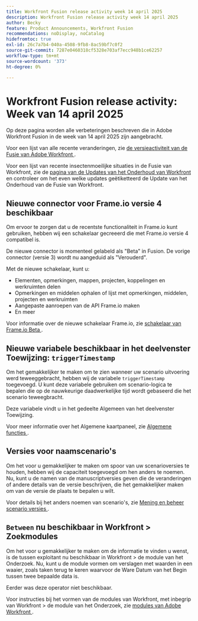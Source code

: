 ```yaml
---
title: Workfront Fusion release activity week 14 april 2025
description: Workfront Fusion release activity week 14 april 2025
author: Becky
feature: Product Announcements, Workfront Fusion
recommendations: noDisplay, noCatalog
hidefromtoc: true
exl-id: 26c7a7b4-040a-4508-9fb8-8ac59bf7c0f2
source-git-commit: 7287e0460318cf5328e703af7ecc948b1ce62257
workflow-type: tm+mt
source-wordcount: '373'
ht-degree: 0%

---
```


# Workfront Fusion release activity: Week van 14 april 2025

Op deze pagina worden alle verbeteringen beschreven die in Adobe Workfront Fusion in de week van 14 april 2025 zijn aangebracht.

Voor een lijst van alle recente veranderingen, zie [ de versieactiviteit van de Fusie van Adobe Workfront ](/help/workfront-fusion/fusion-product-releases/fusion-release-activity.md).

Voor een lijst van recente insectenmoeilijke situaties in de Fusie van Workfront, zie de [ pagina van de Updates van het Onderhoud van Workfront ](https://experienceleague.adobe.com/nl/docs/workfront-known-issues/releases/current-updates) en controleer om het even welke updates geëtiketteerd de Update van het Onderhoud van de Fusie van Workfront.

## Nieuwe connector voor Frame.io versie 4 beschikbaar

Om ervoor te zorgen dat u de recentste functionaliteit in Frame.io kunt gebruiken, hebben wij een schakelaar gecreeerd die met Frame.io versie 4 compatibel is.

De nieuwe connector is momenteel gelabeld als &quot;Beta&quot; in Fusion. De vorige connector (versie 3) wordt nu aangeduid als &quot;Verouderd&quot;.

Met de nieuwe schakelaar, kunt u:

* Elementen, opmerkingen, mappen, projecten, koppelingen en werkruimten delen
* Opmerkingen en middelen ophalen of lijst met opmerkingen, middelen, projecten en werkruimten
* Aangepaste aanroepen van de API Frame.io maken
* En meer

Voor informatie over de nieuwe schakelaar Frame.io, zie [ schakelaar van Frame.io Beta ](/help/workfront-fusion/references/apps-and-modules/adobe-connectors/frame-io-modules-new.md).

## Nieuwe variabele beschikbaar in het deelvenster Toewijzing: `triggerTimestamp`

Om het gemakkelijker te maken om te zien wanneer uw scenario uitvoering werd teweeggebracht, hebben wij de variabele `triggerTimestamp` toegevoegd. U kunt deze variabele gebruiken om scenario-logica te bepalen die op de nauwkeurige daadwerkelijke tijd wordt gebaseerd die het scenario teweegbracht.

Deze variabele vindt u in het gedeelte Algemeen van het deelvenster Toewijzing.

Voor meer informatie over het Algemene kaartpaneel, zie [ Algemene functies ](/help/workfront-fusion/references/mapping-panel/functions/general-functions.md).

## Versies voor naamscenario&#39;s

Om het voor u gemakkelijker te maken om spoor van uw scenarioversies te houden, hebben wij de capaciteit toegevoegd om hen anders te noemen. Nu, kunt u de namen van de manuscriptversies geven die de veranderingen of andere details van de versie beschrijven, die het gemakkelijker maken om van de versie de plaats te bepalen u wilt.

Voor details bij het anders noemen van scenario&#39;s, zie [ Mening en beheer scenario versies ](/help/workfront-fusion/manage-scenarios/restore-a-scenario-version.md).

## `Between` nu beschikbaar in Workfront > Zoekmodules

Om het voor u gemakkelijker te maken om de informatie te vinden u wenst, is de tussen exploitant nu beschikbaar in Workfront > de module van het Onderzoek. Nu, kunt u de module vormen om verslagen met waarden in een waaier, zoals taken terug te keren waarvoor de Ware Datum van het Begin tussen twee bepaalde data is.

Eerder was deze operator niet beschikbaar.

Voor instructies bij het vormen van de modules van Workfront, met inbegrip van Workfront > de module van het Onderzoek, zie [ modules van Adobe Workfront ](/help/workfront-fusion/references/apps-and-modules/adobe-connectors/workfront-modules.md).
